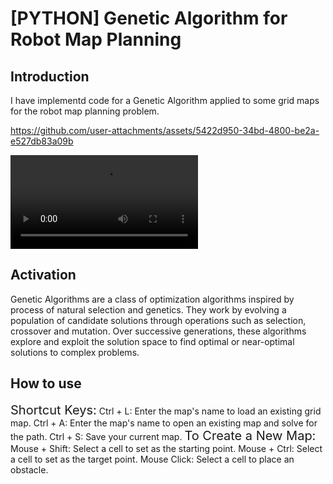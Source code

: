 # [PYTHON] Genetic Algorithm for Robot Map Planning
## Introduction
I have implementd code for a Genetic Algorithm applied to some grid maps for the robot map planning problem.


https://github.com/user-attachments/assets/5422d950-34bd-4800-be2a-e527db83a09b


<video src="https://github.com/hoang-nguyens/GA-for-robot-map-planning/blob/master/Demo/GridMap.mp4" autoplay loop>
    
</video>

## Activation
Genetic Algorithms are a class of optimization algorithms inspired by process of natural selection and genetics. They work by evolving a population of candidate solutions through operations such as selection, crossover and mutation. Over successive generations, these algorithms explore and exploit the solution space to find optimal or near-optimal solutions to complex problems.

## How to use 
<span style="font-size: 20px;">Shortcut Keys:</span>
Ctrl + L: Enter the map's name to load an existing grid map.
Ctrl + A: Enter the map's name to open an existing map and solve for the path.
Ctrl + S: Save your current map.
<span style="font-size: 20px;">To Create a New Map:</span>
Mouse + Shift: Select a cell to set as the starting point.
Mouse + Ctrl: Select a cell to set as the target point.
Mouse Click: Select a cell to place an obstacle.
